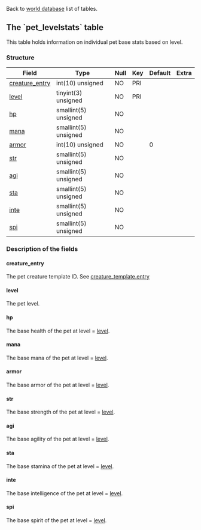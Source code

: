 Back to [world database](mangosdb_struct) list of tables.

The \`pet\_levelstats\` table
-----------------------------

This table holds information on individual pet base stats based on level.

### Structure

| **Field**                                        | **Type**             | **Null** | **Key** | **Default** | **Extra** |
|--------------------------------------------------|----------------------|----------|---------|-------------|-----------|
| [creature\_entry](Pet_levelstats#creature_entry) | int(10) unsigned     | NO       | PRI     |             |           |
| [level](Pet_levelstats#level)                    | tinyint(3) unsigned  | NO       | PRI     |             |           |
| [hp](Pet_levelstats#hp)                          | smallint(5) unsigned | NO       |         |             |           |
| [mana](Pet_levelstats#mana)                      | smallint(5) unsigned | NO       |         |             |           |
| [armor](Pet_levelstats#armor)                    | int(10) unsigned     | NO       |         | 0           |           |
| [str](Pet_levelstats#str)                        | smallint(5) unsigned | NO       |         |             |           |
| [agi](Pet_levelstats#agi)                        | smallint(5) unsigned | NO       |         |             |           |
| [sta](Pet_levelstats#sta)                        | smallint(5) unsigned | NO       |         |             |           |
| [inte](Pet_levelstats#inte)                      | smallint(5) unsigned | NO       |         |             |           |
| [spi](Pet_levelstats#spi)                        | smallint(5) unsigned | NO       |         |             |           |

### Description of the fields

#### creature\_entry

The pet creature template ID. See [creature\_template.entry](creature_template#entry)

#### level

The pet level.

#### hp

The base health of the pet at level = [level](#level).

#### mana

The base mana of the pet at level = [level](#level).

#### armor

The base armor of the pet at level = [level](#level).

#### str

The base strength of the pet at level = [level](#level).

#### agi

The base agility of the pet at level = [level](#level).

#### sta

The base stamina of the pet at level = [level](#level).

#### inte

The base intelligence of the pet at level = [level](#level).

#### spi

The base spirit of the pet at level = [level](#level).
